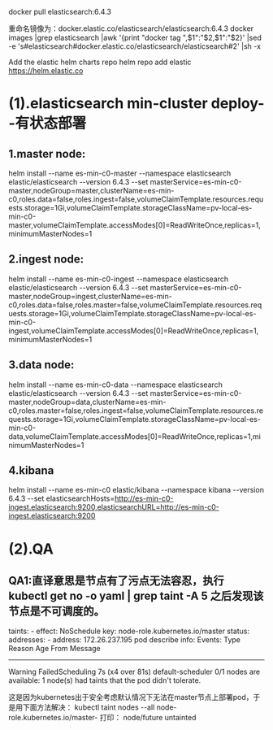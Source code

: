 docker pull elasticsearch:6.4.3

重命名镜像为：docker.elastic.co/elasticsearch/elasticsearch:6.4.3
docker images |grep elasticsearch |awk '{print "docker tag ",$1":"$2,$1":"$2}' |sed -e 's#elasticsearch#docker\.elastic\.co\/elasticsearch\/elasticsearch#2' |sh -x

Add the elastic helm charts repo
helm repo add elastic https://helm.elastic.co

# (1).elasticsearch min-cluster deploy--有状态部署

## 1.master node:
helm install --name es-min-c0-master --namespace elasticsearch elastic/elasticsearch --version 6.4.3 --set masterService=es-min-c0-master,nodeGroup=master,clusterName=es-min-c0,roles.data=false,roles.ingest=false,volumeClaimTemplate.resources.requests.storage=1Gi,volumeClaimTemplate.storageClassName=pv-local-es-min-c0-master,volumeClaimTemplate.accessModes[0]=ReadWriteOnce,replicas=1,minimumMasterNodes=1

## 2.ingest node:
helm install --name es-min-c0-ingest --namespace elasticsearch elastic/elasticsearch --version 6.4.3 --set masterService=es-min-c0-master,nodeGroup=ingest,clusterName=es-min-c0,roles.data=false,roles.master=false,volumeClaimTemplate.resources.requests.storage=1Gi,volumeClaimTemplate.storageClassName=pv-local-es-min-c0-ingest,volumeClaimTemplate.accessModes[0]=ReadWriteOnce,replicas=1,minimumMasterNodes=1

## 3.data node:
helm install --name es-min-c0-data --namespace elasticsearch elastic/elasticsearch --version 6.4.3 --set masterService=es-min-c0-master,nodeGroup=data,clusterName=es-min-c0,roles.master=false,roles.ingest=false,volumeClaimTemplate.resources.requests.storage=1Gi,volumeClaimTemplate.storageClassName=pv-local-es-min-c0-data,volumeClaimTemplate.accessModes[0]=ReadWriteOnce,replicas=1,minimumMasterNodes=1

## 4.kibana
helm install --name es-min-c0 elastic/kibana --namespace kibana --version 6.4.3 --set elasticsearchHosts=http://es-min-c0-ingest.elasticsearch:9200,elasticsearchURL=http://es-min-c0-ingest.elasticsearch:9200

# (2).QA

## QA1:直译意思是节点有了污点无法容忍，执行 kubectl get no -o yaml | grep taint -A 5 之后发现该节点是不可调度的。
taints:
    - effect: NoSchedule
      key: node-role.kubernetes.io/master
  status:
    addresses:
    - address: 172.26.237.195
pod describe info:
Events:
  Type     Reason            Age               From               Message
  ----     ------            ----              ----               -------
  Warning  FailedScheduling  7s (x4 over 81s)  default-scheduler  0/1 nodes are available: 1 node(s) had taints that the pod didn't tolerate.

这是因为kubernetes出于安全考虑默认情况下无法在master节点上部署pod，于是用下面方法解决：
kubectl taint nodes --all node-role.kubernetes.io/master-
打印：
node/future untainted
